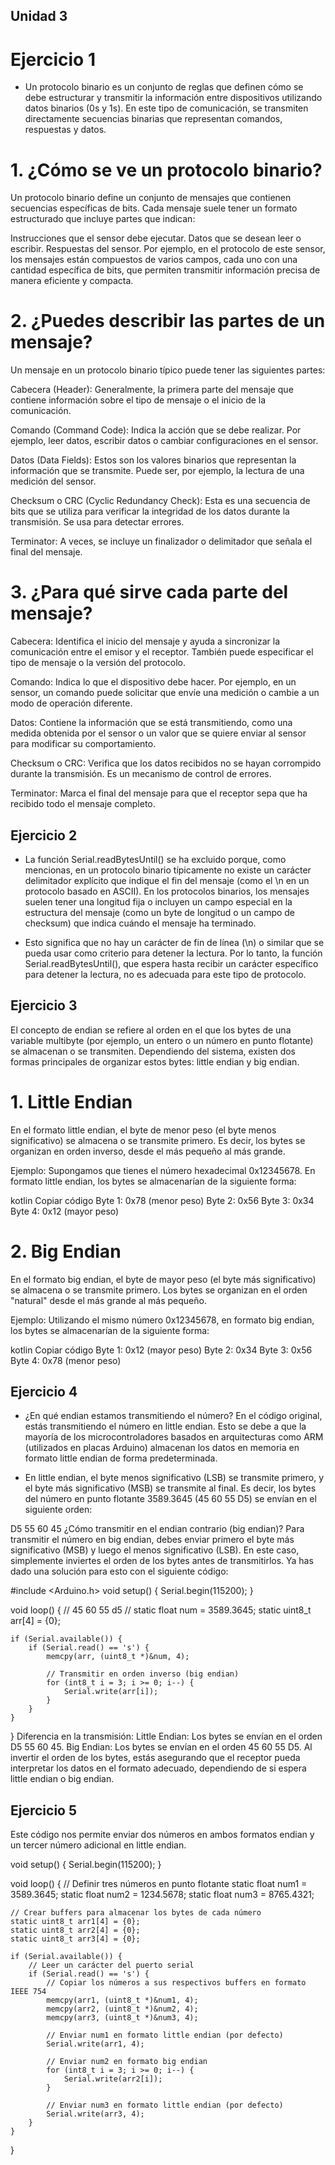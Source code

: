 ## Unidad 3
# Ejercicio 1
- Un protocolo binario es un conjunto de reglas que definen cómo se debe estructurar y transmitir la información entre dispositivos utilizando datos binarios (0s y 1s). En este tipo de comunicación, se transmiten directamente secuencias binarias que representan comandos, respuestas y datos.

# 1. ¿Cómo se ve un protocolo binario?
Un protocolo binario define un conjunto de mensajes que contienen secuencias específicas de bits. Cada mensaje suele tener un formato estructurado que incluye partes que indican:

Instrucciones que el sensor debe ejecutar.
Datos que se desean leer o escribir.
Respuestas del sensor.
Por ejemplo, en el protocolo de este sensor, los mensajes están compuestos de varios campos, cada uno con una cantidad específica de bits, que permiten transmitir información precisa de manera eficiente y compacta.

# 2. ¿Puedes describir las partes de un mensaje?
Un mensaje en un protocolo binario típico puede tener las siguientes partes:

Cabecera (Header): Generalmente, la primera parte del mensaje que contiene información sobre el tipo de mensaje o el inicio de la comunicación.

Comando (Command Code): Indica la acción que se debe realizar. Por ejemplo, leer datos, escribir datos o cambiar configuraciones en el sensor.

Datos (Data Fields): Estos son los valores binarios que representan la información que se transmite. Puede ser, por ejemplo, la lectura de una medición del sensor.

Checksum o CRC (Cyclic Redundancy Check): Esta es una secuencia de bits que se utiliza para verificar la integridad de los datos durante la transmisión. Se usa para detectar errores.

Terminator: A veces, se incluye un finalizador o delimitador que señala el final del mensaje.

# 3. ¿Para qué sirve cada parte del mensaje?
Cabecera: Identifica el inicio del mensaje y ayuda a sincronizar la comunicación entre el emisor y el receptor. También puede especificar el tipo de mensaje o la versión del protocolo.

Comando: Indica lo que el dispositivo debe hacer. Por ejemplo, en un sensor, un comando puede solicitar que envíe una medición o cambie a un modo de operación diferente.

Datos: Contiene la información que se está transmitiendo, como una medida obtenida por el sensor o un valor que se quiere enviar al sensor para modificar su comportamiento.

Checksum o CRC: Verifica que los datos recibidos no se hayan corrompido durante la transmisión. Es un mecanismo de control de errores.

Terminator: Marca el final del mensaje para que el receptor sepa que ha recibido todo el mensaje completo.

## Ejercicio 2
- La función Serial.readBytesUntil() se ha excluido porque, como mencionas, en un protocolo binario típicamente no existe un carácter delimitador explícito que indique el fin del mensaje (como el \n en un protocolo basado en ASCII). En los protocolos binarios, los mensajes suelen tener una longitud fija o incluyen un campo especial en la estructura del mensaje (como un byte de longitud o un campo de checksum) que indica cuándo el mensaje ha terminado.

- Esto significa que no hay un carácter de fin de línea (\n) o similar que se pueda usar como criterio para detener la lectura. Por lo tanto, la función Serial.readBytesUntil(), que espera hasta recibir un carácter específico para detener la lectura, no es adecuada para este tipo de protocolo.

## Ejercicio 3
El concepto de endian se refiere al orden en el que los bytes de una variable multibyte (por ejemplo, un entero o un número en punto flotante) se almacenan o se transmiten. Dependiendo del sistema, existen dos formas principales de organizar estos bytes: little endian y big endian.

# 1. Little Endian
En el formato little endian, el byte de menor peso (el byte menos significativo) se almacena o se transmite primero. Es decir, los bytes se organizan en orden inverso, desde el más pequeño al más grande.

Ejemplo: Supongamos que tienes el número hexadecimal 0x12345678. En formato little endian, los bytes se almacenarían de la siguiente forma:

kotlin
Copiar código
Byte 1: 0x78 (menor peso)
Byte 2: 0x56
Byte 3: 0x34
Byte 4: 0x12 (mayor peso)
# 2. Big Endian
En el formato big endian, el byte de mayor peso (el byte más significativo) se almacena o se transmite primero. Los bytes se organizan en el orden "natural" desde el más grande al más pequeño.

Ejemplo: Utilizando el mismo número 0x12345678, en formato big endian, los bytes se almacenarían de la siguiente forma:

kotlin
Copiar código
Byte 1: 0x12 (mayor peso)
Byte 2: 0x34
Byte 3: 0x56
Byte 4: 0x78 (menor peso)

## Ejercicio 4
- ¿En qué endian estamos transmitiendo el número?
En el código original, estás transmitiendo el número en little endian. Esto se debe a que la mayoría de los microcontroladores basados en arquitecturas como ARM (utilizados en placas Arduino) almacenan los datos en memoria en formato little endian de forma predeterminada.

- En little endian, el byte menos significativo (LSB) se transmite primero, y el byte más significativo (MSB) se transmite al final. Es decir, los bytes del número en punto flotante 3589.3645 (45 60 55 D5) se envían en el siguiente orden:

D5 55 60 45
¿Cómo transmitir en el endian contrario (big endian)?
Para transmitir el número en big endian, debes enviar primero el byte más significativo (MSB) y luego el menos significativo (LSB). En este caso, simplemente inviertes el orden de los bytes antes de transmitirlos. Ya has dado una solución para esto con el siguiente código:

#include <Arduino.h>
void setup() {
    Serial.begin(115200);
}

void loop() {
    // 45 60 55 d5 //
    static float num = 3589.3645;
    static uint8_t arr[4] = {0};

    if (Serial.available()) {
        if (Serial.read() == 's') {
            memcpy(arr, (uint8_t *)&num, 4);

            // Transmitir en orden inverso (big endian)
            for (int8_t i = 3; i >= 0; i--) {
                Serial.write(arr[i]);
            }
        }
    }
}
Diferencia en la transmisión:
Little Endian: Los bytes se envían en el orden D5 55 60 45.
Big Endian: Los bytes se envían en el orden 45 60 55 D5.
Al invertir el orden de los bytes, estás asegurando que el receptor pueda interpretar los datos en el formato adecuado, dependiendo de si espera little endian o big endian.

## Ejercicio 5
Este código nos permite enviar dos números en ambos formatos endian y un tercer número adicional en little endian.

void setup() {
    Serial.begin(115200);
}

void loop() {
    // Definir tres números en punto flotante
    static float num1 = 3589.3645;
    static float num2 = 1234.5678;
    static float num3 = 8765.4321;

    // Crear buffers para almacenar los bytes de cada número
    static uint8_t arr1[4] = {0};
    static uint8_t arr2[4] = {0};
    static uint8_t arr3[4] = {0};

    if (Serial.available()) {
        // Leer un carácter del puerto serial
        if (Serial.read() == 's') {
            // Copiar los números a sus respectivos buffers en formato IEEE 754
            memcpy(arr1, (uint8_t *)&num1, 4);
            memcpy(arr2, (uint8_t *)&num2, 4);
            memcpy(arr3, (uint8_t *)&num3, 4);

            // Enviar num1 en formato little endian (por defecto)
            Serial.write(arr1, 4);
            
            // Enviar num2 en formato big endian
            for (int8_t i = 3; i >= 0; i--) {
                Serial.write(arr2[i]);
            }

            // Enviar num3 en formato little endian (por defecto)
            Serial.write(arr3, 4);
        }
    }
}